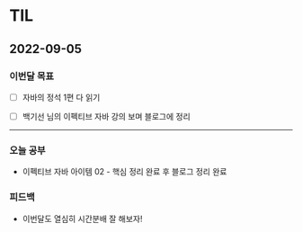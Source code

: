 # TIL

## 2022-09-05


### 이번달 목표

- [ ] 자바의 정석 1편 다 읽기

- [ ] 백기선 님의 이펙티브 자바 강의 보며 블로그에 정리

---


### 오늘 공부

- 이펙티브 자바 아이템 02 - 핵심 정리 완료 후 블로그 정리 완료

### 피드백

- 이번달도 열심히 시간분배 잘 해보자!
